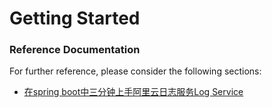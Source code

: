 # Getting Started

### Reference Documentation
For further reference, please consider the following sections:

* [在spring boot中三分钟上手阿里云日志服务Log Service](https://neatlifecoco.com/15589619730811.html)
